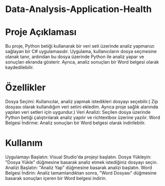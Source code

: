 # Data-Analysis-Application-Health
# Proje Açıklaması
Bu proje, Python betiği kullanarak bir veri seti üzerinde analiz yapmanızı sağlayan bir C# uygulamasıdır. Uygulama, kullanıcıların dosya seçmesine olanak tanır, ardından bu dosya üzerinde Python ile analiz yapar ve sonuçları ekranda gösterir. Ayrıca, analiz sonuçları bir Word belgesi olarak kaydedilebilir.

# Özellikler
Dosya Seçimi: Kullanıcılar, analiz yapmak istedikleri dosyayı seçebilir.( Zip dosyası olarak kullandığım veri setini ekledim. Ayrıca proje sağlık alanında yapılan veri setleri için uygundur.)
Veri Analizi: Seçilen dosya üzerinde Python betiği çalıştırılarak analiz yapılır ve richtextbox üzerine yazılır.
Word Belgesi İndirme: Analiz sonuçları bir Word belgesi olarak indirilebilir.

# Kullanım
Uygulamayı Başlatın: Visual Studio'da projeyi başlatın.
Dosya Yükleyin: "Dosya Yükle" düğmesine basarak analiz etmek istediğiniz dosyayı seçin.
Analizi Başlatın: "Analiz Yap" düğmesine basarak analizi başlatın.
Word Belgesi İndirin: Analiz tamamlandıktan sonra, "Word Dosyası" düğmesine basarak sonuçları içeren bir Word belgesi indirin.
